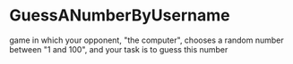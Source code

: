 # GuessANumberByUsername
 game in which your opponent, "the computer", chooses a random number between "1 and 100", and your task is to guess this number
